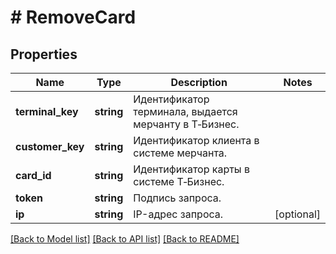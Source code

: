 # # RemoveCard

## Properties

Name | Type | Description | Notes
------------ | ------------- | ------------- | -------------
**terminal_key** | **string** | Идентификатор терминала, выдается мерчанту в Т‑Бизнес. |
**customer_key** | **string** | Идентификатор клиента в системе мерчанта. |
**card_id** | **string** | Идентификатор карты в системе Т‑Бизнес. |
**token** | **string** | Подпись запроса. |
**ip** | **string** | IP-адрес запроса. | [optional]

[[Back to Model list]](../../README.md#models) [[Back to API list]](../../README.md#endpoints) [[Back to README]](../../README.md)
